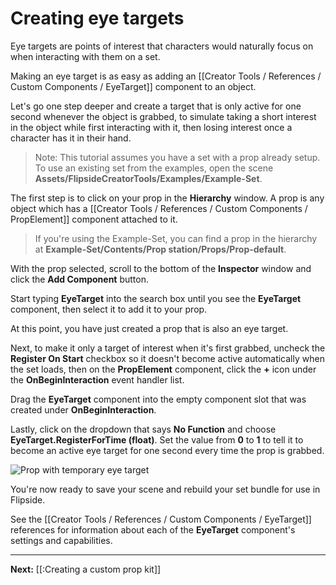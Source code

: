 # Creating eye targets

Eye targets are points of interest that characters would naturally focus on when interacting with them on a set.

Making an eye target is as easy as adding an [[Creator Tools / References / Custom Components / EyeTarget]] component to an object.

Let's go one step deeper and create a target that is only active for one second whenever the object is grabbed, to simulate taking a short interest in the object while first interacting with it, then losing interest once a character has it in their hand.

> Note: This tutorial assumes you have a set with a prop already setup. To use an existing set from the examples, open the scene **Assets/FlipsideCreatorTools/Examples/Example-Set**.

The first step is to click on your prop in the **Hierarchy** window. A prop is any object which has a [[Creator Tools / References / Custom Components / PropElement]] component attached to it.

> If you're using the Example-Set, you can find a prop in the hierarchy at **Example-Set/Contents/Prop station/Props/Prop-default**.

With the prop selected, scroll to the bottom of the **Inspector** window and click the **Add Component** button.

Start typing **EyeTarget** into the search box until you see the **EyeTarget** component, then select it to add it to your prop.

At this point, you have just created a prop that is also an eye target.

Next, to make it only a target of interest when it's first grabbed, uncheck the **Register On Start** checkbox so it doesn't become active automatically when the set loads, then on the **PropElement** component, click the **+** icon under the **OnBeginInteraction** event handler list.

Drag the **EyeTarget** component into the empty component slot that was created under **OnBeginInteraction**.

Lastly, click on the dropdown that says **No Function** and choose **EyeTarget.RegisterForTime (float)**. Set the value from **0** to **1** to tell it to become an active eye target for one second every time the prop is grabbed.

![Prop with temporary eye target](https://www.flipsidexr.com/files/docs/graphics/prop-temp-eye-target.png)

You're now ready to save your scene and rebuild your set bundle for use in Flipside.

See the [[Creator Tools / References / Custom Components / EyeTarget]] references for information about each of the **EyeTarget** component's settings and capabilities.

---

**Next:** [[:Creating a custom prop kit]]
